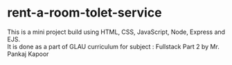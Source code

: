 # rent-a-room-tolet-service
This is a mini project build using HTML, CSS, JavaScript, Node, Express and EJS. <br>
It is done as a part of GLAU curriculum for subject : Fullstack Part 2 by Mr. Pankaj Kapoor
